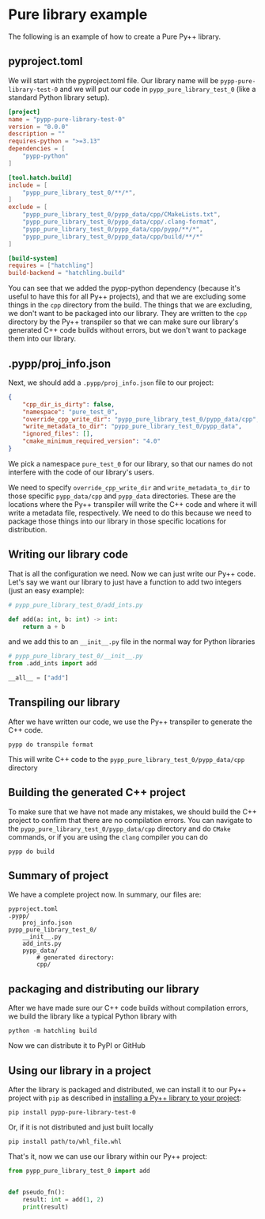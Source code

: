 # Pure library example

The following is an example of how to create a Pure Py++ library.

## pyproject.toml

We will start with the pyproject.toml file. Our library name will be `pypp-pure-library-test-0` and we will put our code in `pypp_pure_library_test_0` (like a standard Python library setup).

```toml
[project]
name = "pypp-pure-library-test-0"
version = "0.0.0"
description = ""
requires-python = ">=3.13"
dependencies = [
    "pypp-python"
]

[tool.hatch.build]
include = [
    "pypp_pure_library_test_0/**/*", 
]
exclude = [
    "pypp_pure_library_test_0/pypp_data/cpp/CMakeLists.txt",
    "pypp_pure_library_test_0/pypp_data/cpp/.clang-format",
    "pypp_pure_library_test_0/pypp_data/cpp/pypp/**/*",
    "pypp_pure_library_test_0/pypp_data/cpp/build/**/*"
]

[build-system]
requires = ["hatchling"]
build-backend = "hatchling.build"
```

You can see that we added the pypp-python dependency (because it's useful to have this for all Py++ projects), and that we are excluding some things in the `cpp` directory from the build. The things that we are excluding, we don't want to be packaged into our library. They are written to the `cpp` directory by the Py++ transpiler so that we can make sure our library's generated C++ code builds without errors, but we don't want to package them into our library.

## .pypp/proj_info.json

Next, we should add a `.pypp/proj_info.json` file to our project:

```json
{
    "cpp_dir_is_dirty": false,
    "namespace": "pure_test_0",
    "override_cpp_write_dir": "pypp_pure_library_test_0/pypp_data/cpp",
    "write_metadata_to_dir": "pypp_pure_library_test_0/pypp_data",
    "ignored_files": [],
    "cmake_minimum_required_version": "4.0"
}
```

We pick a namespace `pure_test_0` for our library, so that our names do not interfere with the code of our library's users.

We need to specify `override_cpp_write_dir` and `write_metadata_to_dir` to those specific `pypp_data/cpp` and `pypp_data` directories. These are the locations where the Py++ transpiler will write the C++ code and where it will write a metadata file, respectively. We need to do this because we need to package those things into our library in those specific locations for distribution.

## Writing our library code

That is all the configuration we need. Now we can just write our Py++ code. Let's say we want our library to just have a function to add two integers (just an easy example):

```python
# pypp_pure_library_test_0/add_ints.py

def add(a: int, b: int) -> int:
    return a + b
```

and we add this to an `__init__.py` file in the normal way for Python libraries

```python
# pypp_pure_library_test_0/__init__.py
from .add_ints import add

__all__ = ["add"]
```

## Transpiling our library

After we have written our code, we use the Py++ transpiler to generate the C++ code.

```text
pypp do transpile format
```

This will write C++ code to the `pypp_pure_library_test_0/pypp_data/cpp` directory

## Building the generated C++ project

To make sure that we have not made any mistakes, we should build the C++ project to confirm that there are no compilation errors. You can navigate to the `pypp_pure_library_test_0/pypp_data/cpp` directory and do `CMake` commands, or if you are using the `clang` compiler you can do

```text
pypp do build
```

## Summary of project

We have a complete project now. In summary, our files are:

```text
pyproject.toml
.pypp/
    proj_info.json
pypp_pure_library_test_0/
    __init__.py
    add_ints.py
    pypp_data/
        # generated directory:
        cpp/
```

## packaging and distributing our library

After we have made sure our C++ code builds without compilation errors, we build the library like a typical Python library with

```text
python -m hatchling build
```

Now we can distribute it to PyPI or GitHub

## Using our library in a project

After the library is packaged and distributed, we can install it to our Py++ project with `pip` as described in [installing a Py++ library to your project](introduction.md#installing-a-py-library-to-your-project):

```text
pip install pypp-pure-library-test-0
```

Or, if it is not distributed and just built locally

```text
pip install path/to/whl_file.whl
```

That's it, now we can use our library within our Py++ project:

```python
from pypp_pure_library_test_0 import add


def pseudo_fn():
    result: int = add(1, 2)
    print(result)
```

